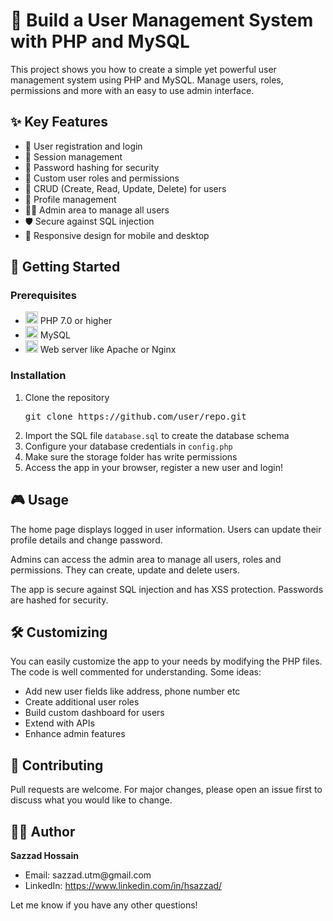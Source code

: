 <!DOCTYPE html>
<html>
<head>

</head>
<body>

<h1>👥 Build a User Management System with PHP and MySQL</h1>

<p>This project shows you how to create a simple yet powerful user management system using PHP and MySQL. Manage users, roles, permissions and more with an easy to use admin interface.</p>

<h2>✨ Key Features</h2>

<ul>
  <li>👤 User registration and login</li>
  <li>🔐 Session management</li> 
  <li>🔑 Password hashing for security</li>
  <li>👮 Custom user roles and permissions</li>
  <li>📝 CRUD (Create, Read, Update, Delete) for users</li>
  <li>📎 Profile management</li>
  <li>🕵️‍♀️ Admin area to manage all users</li>
  <li>🛡️ Secure against SQL injection</li>
  <li>📱 Responsive design for mobile and desktop</li>  
</ul>

<h2>🚀 Getting Started</h2>

<h3>Prerequisites</h3>

<ul>
  <li><img src="https://upload.wikimedia.org/wikipedia/commons/thumb/2/27/PHP-logo.svg/120px-PHP-logo.svg.png" width="20" height="20"/> PHP 7.0 or higher</li>
  <li><img src="https://upload.wikimedia.org/wikipedia/commons/5/51/Mysql.svg" width="20" height="20"/> MySQL</li>
  <li><img src="https://upload.wikimedia.org/wikipedia/commons/1/10/Apache_HTTP_server_logo_%282019-present%29.svg" width="20" height="20"/> Web server like Apache or Nginx</li>
</ul>  

<h3>Installation</h3>

<ol>
  <li>Clone the repository
    <pre>git clone https://github.com/user/repo.git</pre>
  </li>
  
  <li>Import the SQL file <code>database.sql</code> to create the database schema</li>

  <li>Configure your database credentials in <code>config.php</code></li>

  <li>Make sure the storage folder has write permissions</li>

  <li>Access the app in your browser, register a new user and login!</li>
</ol>

<h2>🎮 Usage</h2>

<p>The home page displays logged in user information. Users can update their profile details and change password.</p>

<p>Admins can access the admin area to manage all users, roles and permissions. They can create, update and delete users.</p>

<p>The app is secure against SQL injection and has XSS protection. Passwords are hashed for security.</p>

<h2>🛠️ Customizing</h2>

<p>You can easily customize the app to your needs by modifying the PHP files. The code is well commented for understanding. Some ideas:</p>

<ul>
  <li>Add new user fields like address, phone number etc</li>
  <li>Create additional user roles</li>
  <li>Build custom dashboard for users</li>
  <li>Extend with APIs</li>
  <li>Enhance admin features</li>
</ul>


<h2>🤝 Contributing</h2>

<p>Pull requests are welcome. For major changes, please open an issue first to discuss what you would like to change.</p>

<h2>👨‍💻 Author</h2>

<p><strong>Sazzad Hossain</strong></p> 

<ul>
  <li>Email: sazzad.utm@gmail.com</li>
  <li>LinkedIn: <a href="https://www.linkedin.com/in/hsazzad/">https://www.linkedin.com/in/hsazzad/</a></li>  
</ul>

<p>Let me know if you have any other questions!</p>

</body>
</html>
